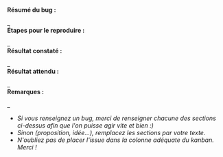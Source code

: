**Résumé du bug :**

_  
**Étapes pour le reproduire :**

_  
**Résultat constaté :**

_  
**Résultat attendu :**

_  
**Remarques :**


_ 

* _Si vous renseignez un bug, merci de renseigner chacune des sections ci-dessus afin que l'on puisse agir vite et bien :)_  
* _Sinon (proposition, idée…), remplacez les sections par votre texte._  
* _N'oubliez pas de placer l'issue dans la colonne adéquate du kanban. Merci !_
